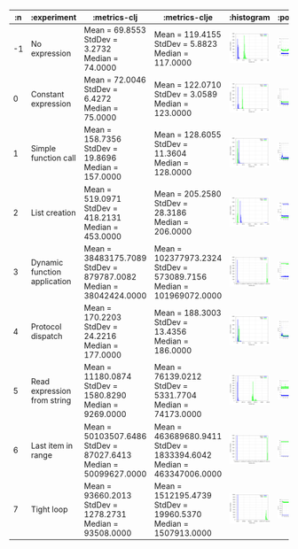 
| :n |                  :experiment |                                                             :metrics-clj |                                                               :metrics-clje |                            :histogram |                            :points |                            :boxplot |
|----|------------------------------|--------------------------------------------------------------------------|-----------------------------------------------------------------------------|---------------------------------------|------------------------------------|-------------------------------------|
| -1 |                No expression |                  Mean = 69.8553<br/>StdDev = 3.2732<br/>Median = 74.0000 |                   Mean = 119.4155<br/>StdDev = 5.8823<br/>Median = 117.0000 | ![](graphs/histogram--1-filtered.png) | ![](graphs/points--1-filtered.png) | ![](graphs/boxplot--1-filtered.png) |
|  0 |          Constant expression |                  Mean = 72.0046<br/>StdDev = 6.4272<br/>Median = 75.0000 |                   Mean = 122.0710<br/>StdDev = 3.0589<br/>Median = 123.0000 |  ![](graphs/histogram-0-filtered.png) |  ![](graphs/points-0-filtered.png) |  ![](graphs/boxplot-0-filtered.png) |
|  1 |         Simple function call |               Mean = 158.7356<br/>StdDev = 19.8696<br/>Median = 157.0000 |                  Mean = 128.6055<br/>StdDev = 11.3604<br/>Median = 128.0000 |  ![](graphs/histogram-1-filtered.png) |  ![](graphs/points-1-filtered.png) |  ![](graphs/boxplot-1-filtered.png) |
|  2 |                List creation |              Mean = 519.0971<br/>StdDev = 418.2131<br/>Median = 453.0000 |                  Mean = 205.2580<br/>StdDev = 28.3186<br/>Median = 206.0000 |  ![](graphs/histogram-2-filtered.png) |  ![](graphs/points-2-filtered.png) |  ![](graphs/boxplot-2-filtered.png) |
|  3 | Dynamic function application | Mean = 38483175.7089<br/>StdDev = 879787.0082<br/>Median = 38042424.0000 |  Mean = 102377973.2324<br/>StdDev = 573089.7156<br/>Median = 101969072.0000 |  ![](graphs/histogram-3-filtered.png) |  ![](graphs/points-3-filtered.png) |  ![](graphs/boxplot-3-filtered.png) |
|  4 |            Protocol dispatch |               Mean = 170.2203<br/>StdDev = 24.2216<br/>Median = 177.0000 |                  Mean = 188.3003<br/>StdDev = 13.4356<br/>Median = 186.0000 |  ![](graphs/histogram-4-filtered.png) |  ![](graphs/points-4-filtered.png) |  ![](graphs/boxplot-4-filtered.png) |
|  5 |  Read expression from string |          Mean = 11180.0874<br/>StdDev = 1580.8290<br/>Median = 9269.0000 |            Mean = 76139.0212<br/>StdDev = 5331.7704<br/>Median = 74173.0000 |  ![](graphs/histogram-5-filtered.png) |  ![](graphs/points-5-filtered.png) |  ![](graphs/boxplot-5-filtered.png) |
|  6 |           Last item in range |  Mean = 50103507.6486<br/>StdDev = 87027.6413<br/>Median = 50099627.0000 | Mean = 463689680.9411<br/>StdDev = 1833394.6042<br/>Median = 463347006.0000 |  ![](graphs/histogram-6-filtered.png) |  ![](graphs/points-6-filtered.png) |  ![](graphs/boxplot-6-filtered.png) |
|  7 |                   Tight loop |         Mean = 93660.2013<br/>StdDev = 1278.2731<br/>Median = 93508.0000 |       Mean = 1512195.4739<br/>StdDev = 19960.5370<br/>Median = 1507913.0000 |  ![](graphs/histogram-7-filtered.png) |  ![](graphs/points-7-filtered.png) |  ![](graphs/boxplot-7-filtered.png) |
